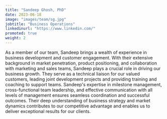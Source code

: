 ```yaml
---
title: "Sandeep Ghosh, PhD"
date: 2023-06-18
image: "images/team/sg.jpg"
jobtitle: "Business Operations"
linkedinurl: "https://www.linkedin.com/"
promoted: true
weight: 2
---
```


As a member of our team, Sandeep brings a wealth of experience in business development and customer engagement. With their extensive background in market penetration, product positioning, and collaboration with marketing and sales teams, Sandeep plays a crucial role in driving our business growth. They serve as a technical liaison for our valued customers, leading joint development projects and providing training and coaching to support teams. Sandeep's expertise in milestone management, cross-functional team leadership, and effective communication with all levels of management ensures seamless coordination and successful outcomes. Their deep understanding of business strategy and market dynamics contributes to our competitive advantage and enables us to deliver exceptional results for our clients.